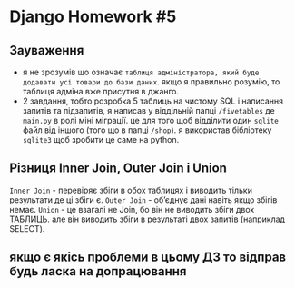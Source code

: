 # Django Homework #5

## Зауваження

* я не зрозумів що означає `таблиця адміністратора, який буде додавати усі товари до бази даних`. якщо я правильно розумію, то таблиця адміна вже присутня в джанго.
* 2 завдання, тобто розробка 5 таблиць на чистому SQL і написання запитів та підзапитів, я написав у віддільній папці `/fivetables` де `main.py` в ролі міні міграції. це для того щоб відділити один `sqlite` файл від іншого (того що в папці `/shop`). я використав бібліотеку `sqlite3` щоб зробити це саме на python.

## Різниця Inner Join, Outer Join і Union

`Inner Join` - перевіряє збіги в обох таблицях і виводить тільки результати де ці збіги є.
`Outer Join` - обʼєднує дані навіть якщо збігів немає.
`Union` - це взагалі не Join, бо він не виводить збіги двох ТАБЛИЦЬ. але він виводить збіги в результаті двох запитів (наприклад SELECT).


## якщо є якісь проблеми в цьому ДЗ то відправ будь ласка на допрацювання
